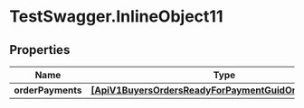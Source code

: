 # TestSwagger.InlineObject11

## Properties

Name | Type | Description | Notes
------------ | ------------- | ------------- | -------------
**orderPayments** | [**[ApiV1BuyersOrdersReadyForPaymentGuidOrderPayments]**](ApiV1BuyersOrdersReadyForPaymentGuidOrderPayments.md) |  | [optional] 


